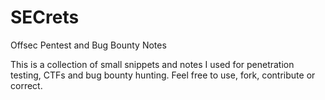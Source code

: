 # SECrets
Offsec Pentest and Bug Bounty Notes

This is a collection of small snippets and notes I used for penetration testing, CTFs and bug bounty hunting.  Feel free to use, fork, contribute or correct.


